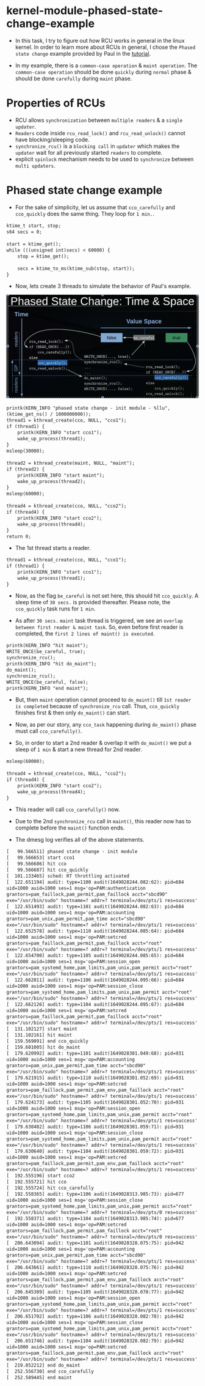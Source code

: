 kernel-module-phased-state-change-example
=========================================

- In this task, I try to figure out how RCU works in general in the linux kernel. In order to learn more about RCUs in general, I chose the `Phased state change` example provided by Paul in the [tutorial](https://linuxfoundation.org/webinars/unraveling-rcu-usage-mysteries/).

- In my example, there is a `common-case operation` & `maint operation`.
The `common-case operation` should be done `quickly` during `normal` phase & should be done `carefully` during `maint` phase.

Properties of RCUs
==================

- RCU allows `synchronization` between `multiple readers` & a `single updater`.
- `Readers` code inside `rcu_read_lock()` and `rcu_read_unlock()` cannot have blocking/sleeping code. 
- `synchronize_rcu()` is a `blocking call` in `updater` which makes the `updater` wait for all previously started `readers` to complete.
- explicit `spinlock` mechanism needs to be used to `synchronize` between `multi updaters`.

Phased state change example
===========================

- For the sake of simplicity, let us assume that `cco_carefully` and `cco_quickly` does the same thing. They loop for `1 min.`.

```
ktime_t start, stop;
s64 secs = 0;

start = ktime_get();
while (((unsigned int)secs) < 60000) {
    stop = ktime_get();

    secs = ktime_to_ms(ktime_sub(stop, start));
}
```

- Now, lets create 3 threads to simulate the behavior of Paul's example. 

![image](./Screen%20Shot%202022-04-03%20at%204.40.06%20PM.png)

```
printk(KERN_INFO "phased state change - init module - %llu", (ktime_get_ns() / 1000000000));
thread1 = kthread_create(cco, NULL, "cco1");
if (thread1) {
    printk(KERN_INFO "start cco1");
    wake_up_process(thread1);
}
msleep(30000);

thread2 = kthread_create(maint, NULL, "maint");
if (thread2) {
    printk(KERN_INFO "start maint");
    wake_up_process(thread2);
}
msleep(60000);

thread4 = kthread_create(cco, NULL, "cco2");
if (thread4) {
    printk(KERN_INFO "start cco2");
    wake_up_process(thread4);
}
return 0;
```

- The 1st thread starts a reader.

```
thread1 = kthread_create(cco, NULL, "cco1");
if (thread1) {
    printk(KERN_INFO "start cco1");
    wake_up_process(thread1);
}
```

- Now, as the flag `be_careful` is not set here, this should hit `cco_quickly`. A sleep time of `30 secs.` is provided thereafter. Please note, the `cco_quickly` task runs for `1 min`.

- As after `30 secs.` `maint` task thread is triggered, we see an `overlap between first reader & maint task`. So, even before first
reader is completed, the `first 2 lines of maint() is executed`.

```
printk(KERN_INFO "hit maint");
WRITE_ONCE(be_careful, true);
synchronize_rcu();
printk(KERN_INFO "hit do_maint");
do_maint();
synchronize_rcu();
WRITE_ONCE(be_careful, false);
printk(KERN_INFO "end maint");
```

- But, then `maint` operation cannot proceed to `do_maint()` till `1st reader is completed` because of `synchronize_rcu` call. Thus, `cco_quickly` finishes first & then only `do_maint()` can start.

- Now, as per our story, any `cco_task` happening during `do_maint()` phase must call `cco_carefully()`.

- So, in order to start a 2nd reader & overlap it with `do_maint()` we put a sleep of `1 min` & start a new thread for 2nd reader.

```
msleep(60000);

thread4 = kthread_create(cco, NULL, "cco2");
if (thread4) {
    printk(KERN_INFO "start cco2");
    wake_up_process(thread4);
}
```

- This reader will call `cco_carefully()` now.
- Due to the 2nd `synchronize_rcu` call in `maint()`, this reader now has to complete before the `maint()` function ends.

- The dmesg log verifies all of the above statements.

```
[   99.566511] phased state change - init module
[   99.566653] start cco1
[   99.566686] hit cco
[   99.566687] hit cco_quickly
[  101.133465] sched: RT throttling activated
[  122.651194] audit: type=1100 audit(1649028244.082:62): pid=684 uid=1000 auid=1000 ses=1 msg='op=PAM:authentication grantors=pam_faillock,pam_permit,pam_faillock acct="sbcd90" exe="/usr/bin/sudo" hostname=? addr=? terminal=/dev/pts/1 res=success'
[  122.651493] audit: type=1101 audit(1649028244.082:63): pid=684 uid=1000 auid=1000 ses=1 msg='op=PAM:accounting grantors=pam_unix,pam_permit,pam_time acct="sbcd90" exe="/usr/bin/sudo" hostname=? addr=? terminal=/dev/pts/1 res=success'
[  122.652578] audit: type=1110 audit(1649028244.085:64): pid=684 uid=1000 auid=1000 ses=1 msg='op=PAM:setcred grantors=pam_faillock,pam_permit,pam_faillock acct="root" exe="/usr/bin/sudo" hostname=? addr=? terminal=/dev/pts/1 res=success'
[  122.654700] audit: type=1105 audit(1649028244.085:65): pid=684 uid=1000 auid=1000 ses=1 msg='op=PAM:session_open grantors=pam_systemd_home,pam_limits,pam_unix,pam_permit acct="root" exe="/usr/bin/sudo" hostname=? addr=? terminal=/dev/pts/1 res=success'
[  122.662011] audit: type=1106 audit(1649028244.095:66): pid=684 uid=1000 auid=1000 ses=1 msg='op=PAM:session_close grantors=pam_systemd_home,pam_limits,pam_unix,pam_permit acct="root" exe="/usr/bin/sudo" hostname=? addr=? terminal=/dev/pts/1 res=success'
[  122.662126] audit: type=1104 audit(1649028244.095:67): pid=684 uid=1000 auid=1000 ses=1 msg='op=PAM:setcred grantors=pam_faillock,pam_permit,pam_faillock acct="root" exe="/usr/bin/sudo" hostname=? addr=? terminal=/dev/pts/1 res=success'
[  131.102127] start maint
[  131.102161] hit maint
[  159.569091] end cco_quickly
[  159.601005] hit do_maint
[  179.620992] audit: type=1101 audit(1649028301.049:68): pid=931 uid=1000 auid=1000 ses=1 msg='op=PAM:accounting grantors=pam_unix,pam_permit,pam_time acct="sbcd90" exe="/usr/bin/sudo" hostname=? addr=? terminal=/dev/pts/1 res=success'
[  179.621915] audit: type=1110 audit(1649028301.052:69): pid=931 uid=1000 auid=1000 ses=1 msg='op=PAM:setcred grantors=pam_faillock,pam_permit,pam_env,pam_faillock acct="root" exe="/usr/bin/sudo" hostname=? addr=? terminal=/dev/pts/1 res=success'
[  179.624173] audit: type=1105 audit(1649028301.052:70): pid=931 uid=1000 auid=1000 ses=1 msg='op=PAM:session_open grantors=pam_systemd_home,pam_limits,pam_unix,pam_permit acct="root" exe="/usr/bin/sudo" hostname=? addr=? terminal=/dev/pts/1 res=success'
[  179.630482] audit: type=1106 audit(1649028301.059:71): pid=931 uid=1000 auid=1000 ses=1 msg='op=PAM:session_close grantors=pam_systemd_home,pam_limits,pam_unix,pam_permit acct="root" exe="/usr/bin/sudo" hostname=? addr=? terminal=/dev/pts/1 res=success'
[  179.630640] audit: type=1104 audit(1649028301.059:72): pid=931 uid=1000 auid=1000 ses=1 msg='op=PAM:setcred grantors=pam_faillock,pam_permit,pam_env,pam_faillock acct="root" exe="/usr/bin/sudo" hostname=? addr=? terminal=/dev/pts/1 res=success'
[  192.555196] start cco2
[  192.555721] hit cco
[  192.555724] hit cco_carefully
[  192.558365] audit: type=1106 audit(1649028313.985:73): pid=677 uid=1000 auid=1000 ses=1 msg='op=PAM:session_close grantors=pam_systemd_home,pam_limits,pam_unix,pam_permit acct="root" exe="/usr/bin/sudo" hostname=? addr=? terminal=/dev/pts/0 res=success'
[  192.558371] audit: type=1104 audit(1649028313.985:74): pid=677 uid=1000 auid=1000 ses=1 msg='op=PAM:setcred grantors=pam_faillock,pam_permit,pam_faillock acct="root" exe="/usr/bin/sudo" hostname=? addr=? terminal=/dev/pts/0 res=success'
[  206.643094] audit: type=1101 audit(1649028328.075:75): pid=942 uid=1000 auid=1000 ses=1 msg='op=PAM:accounting grantors=pam_unix,pam_permit,pam_time acct="sbcd90" exe="/usr/bin/sudo" hostname=? addr=? terminal=/dev/pts/1 res=success'
[  206.643661] audit: type=1110 audit(1649028328.075:76): pid=942 uid=1000 auid=1000 ses=1 msg='op=PAM:setcred grantors=pam_faillock,pam_permit,pam_env,pam_faillock acct="root" exe="/usr/bin/sudo" hostname=? addr=? terminal=/dev/pts/1 res=success'
[  206.645389] audit: type=1105 audit(1649028328.078:77): pid=942 uid=1000 auid=1000 ses=1 msg='op=PAM:session_open grantors=pam_systemd_home,pam_limits,pam_unix,pam_permit acct="root" exe="/usr/bin/sudo" hostname=? addr=? terminal=/dev/pts/1 res=success'
[  206.651702] audit: type=1106 audit(1649028328.082:78): pid=942 uid=1000 auid=1000 ses=1 msg='op=PAM:session_close grantors=pam_systemd_home,pam_limits,pam_unix,pam_permit acct="root" exe="/usr/bin/sudo" hostname=? addr=? terminal=/dev/pts/1 res=success'
[  206.651746] audit: type=1104 audit(1649028328.082:79): pid=942 uid=1000 auid=1000 ses=1 msg='op=PAM:setcred grantors=pam_faillock,pam_permit,pam_env,pam_faillock acct="root" exe="/usr/bin/sudo" hostname=? addr=? terminal=/dev/pts/1 res=success'
[  219.852212] end do_maint
[  252.556730] end cco_carefully
[  252.589445] end maint
```

